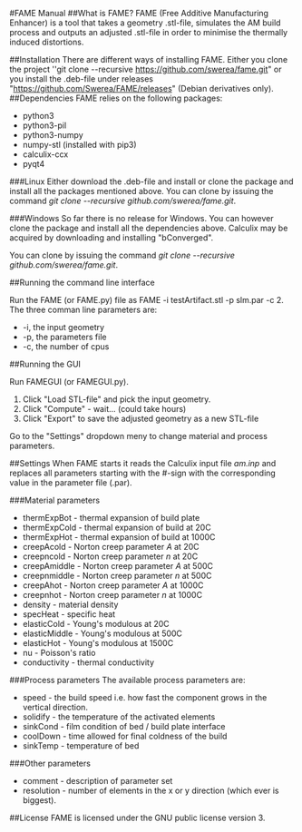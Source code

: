 #FAME Manual
##What is FAME?
FAME (Free Additive Manufacturing Enhancer) is a tool that takes a geometry .stl-file, simulates the AM build process and outputs an adjusted .stl-file in order to minimise the thermally induced distortions.

##Installation
There are different ways of installing FAME. Either you clone the project 
''git clone --recursive https://github.com/swerea/fame.git" or you install the .deb-file under releases "https://github.com/Swerea/FAME/releases" (Debian derivatives only).
##Dependencies
FAME relies on the following packages:

* python3
* python3-pil
* python3-numpy
* numpy-stl (installed with pip3)
* calculix-ccx
* pyqt4

###Linux
Either download the .deb-file and install or clone the package and install all the packages mentioned above. You can clone by issuing the command *git clone --recursive github.com/swerea/fame.git*.

###Windows
So far there is no release for Windows. You can however clone the package and install all the dependencies above. Calculix may be acquired by downloading and installing "bConverged".

You can clone by issuing the command *git clone --recursive github.com/swerea/fame.git*.

##Running the command line interface

Run the FAME (or FAME.py) file as FAME -i testArtifact.stl -p slm.par -c 2. The three comman line parameters are:

* -i, the input geometry
* -p, the parameters file
* -c, the number of cpus


##Running the GUI

Run FAMEGUI (or FAMEGUI.py).

1. Click "Load STL-file" and pick the input geometry.
2. Click "Compute" - wait... (could take hours)
3. Click "Export" to save the adjusted geometry as a new STL-file

Go to the "Settings" dropdown meny to change material and process parameters.

##Settings
When FAME starts it reads the Calculix input file *am.inp* and replaces all parameters starting with the #-sign with the corresponding value in the parameter file (.par). 

###Material parameters

* thermExpBot - thermal expansion of build plate
* thermExpCold - thermal expansion of build at 20C
* thermExpHot - thermal expansion of build at 1000C
* creepAcold - Norton creep parameter *A* at 20C
* creepncold - Norton creep parameter *n* at 20C
* creepAmiddle - Norton creep parameter *A* at 500C
* creepnmiddle - Norton creep parameter *n* at 500C
* creepAhot - Norton creep parameter *A* at 1000C
* creepnhot - Norton creep parameter *n* at 1000C
* density - material density
* specHeat - specific heat
* elasticCold - Young's modulous at 20C
* elasticMiddle - Young's modulous at 500C
* elasticHot - Young's modulous at 1500C
* nu - Poisson's ratio
* conductivity - thermal conductivity



###Process parameters
The available process parameters are:

* speed -   the build speed i.e. how fast the component grows in the vertical direction.
* solidify - the temperature of the activated elements
* sinkCond - film condition of bed / build plate interface
* coolDown - time allowed for final coldness of the build
* sinkTemp - temperature of bed

###Other parameters

* comment - description of parameter set 
* resolution - number of elements in the x or y direction (which ever is biggest).



##License
FAME is licensed under the GNU public license version 3.